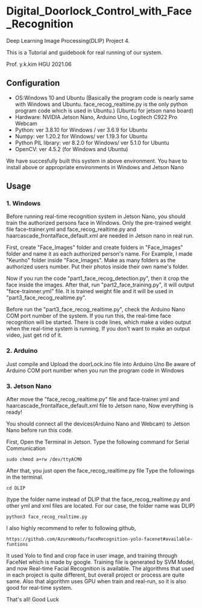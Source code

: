 # Digital_Doorlock_Control_with_Face_Recognition
Deep Learning Image Processing(DLIP) Project 4.

This is a Tutorial and guidebook for real running of our system.

Prof. y.k.kim 
HGU
2021.06

## Configuration
+ OS:Windows 10 and Ubuntu 
(Basically the program code is nearly same with Windows and Ubuntu. face_recog_realtime.py is the only python program code which is used in Ubuntu.)
(Ubuntu for jetson nano board)
+ Hardware: NVIDIA Jetson Nano, Arduino Uno, Logitech C922 Pro Webcam
+ Python: ver 3.8.10 for Windows / ver 3.6.9 for Ubuntu
+ Numpy: ver 1.20.2 for Windows/ ver 1.19.3 for Ubuntu
+ Python PIL library: ver 8.2.0 for Windows/ ver 5.1.0 for Ubuntu
+ OpenCV: ver 4.5.2 (for Windows and Ubuntu)

We have succesfully built this system in above environment. You have to install above or appropriate environments in Windows and Jetson Nano

## Usage

### 1. Windows
Before running real-time recognition system in Jetson Nano, you should train the authorized persons face in Windows.
Only the pre-trained weight file face-trainer.yml and face_recog_realtime.py and haarcascade_frontalface_default.xml are needed in Jetson nano in real run.

First, create "Face_Images" folder and create folders in "Face_Images" folder and name it as each authorized person's name. 
For Example, I made "Keunho" folder inside "Face_Images". Make as many folders as the authorized users number.
Put their photos inside their own name's folder.  

Now if you run the code "part1_face_recog_detection.py", then it crop the face inside the images.
After that, run "part2_face_training.py", it will output "face-trainner.yml" file. It is trained weight file and it will be used in
"part3_face_recog_realtime.py".

Before run the "part3_face_recog_realtime.py", check the Arduino Nano COM port number of the system.
If you run this, the real-time face recognition will be started. 
There is code lines, which make a video output when the real-time system is running. If you don't want to make an output video, just get rid of it.


### 2. Arduino
Just compile and Upload the doorLock.ino file into Arduino Uno
Be aware of Arduino COM port number when you run the program code in Windows

### 3. Jetson Nano 
After move the "face_recog_realtime.py" file and face-trainer.yml and haarcascade_frontalface_default.xml file to Jetson nano,
Now everything is ready!

You should connect all the devices(Arduino Nano and Webcam) to Jetson Nano before run this code.

First, Open the Terminal in Jetson. Type the following command for Serial Communication



    sudo chmod a+rw /dev/ttyACM0
    
    
    
After that, you just open the face_recog_realtime.py file
Type the followings in the terminal.



    cd DLIP
    
    
    
(type the folder name instead of DLIP that the face_recog_realtime.py and other yml and xml files are located. For our case, the folder name was DLIP)



    python3 face_recog_realtime.py 
    
I also highly recommend to refer to following github,



    https://github.com/AzureWoods/faceRecognition-yolo-facenet#available-funtions




It used Yolo to find and crop face in user image, and training through FaceNet which is made by google.
Training file is generated by SVM Model, and now Real-time Facial Recognition is available.
The algorithms that used in each project is quite different, but overall project or process are quite same.
Also that algorithm uses GPU when train and real-run, so it is also good for real-time system.

    
That's all! 
Good Luck
